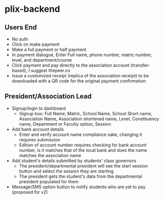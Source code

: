 # plix-backend

## Users End
-  No auth
-  Click on make payment
-  Make a full payment or half payment
-  In payment dialogue, Enter Full name, phone number, matric number, level, and department/course
-  Click payment and pay directly to the association account (transfer-based), I suggest thepeer.co
-  Issue a customized receipt (replica of the association receipt) to be downloaded with a QR code for the original payment confirmation

## President/Association Lead

- Signup/login to dashboard
     - Signup box: Full Name, Matric, School Name, School Short name, Association Name, Association shortened name, Level, Constituency name, Department or Faculty option, Session
- Add bank account details
     - Enter and verify account name compliance sake, changing it requires submission
     - Edition of account number requires checking for bank account number, is it matches that of the local bank and does the name matches the association name
- Add student's details submitted by students' class governors
     - The president/departmental president will see the start session button and select the session they are starting
     - The president gets the student's data from the departmental president populated for them
- Message/SMS option button to notify students who are yet to pay (proposed for v2)
